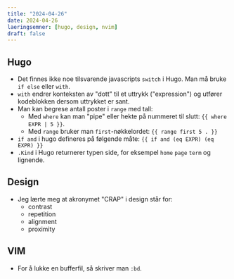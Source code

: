 ```yaml
---
title: "2024-04-26"
date: 2024-04-26
laeringsemner: [hugo, design, nvim]
draft: false
---
```

## Hugo

* Det finnes ikke noe tilsvarende javascripts `switch` i Hugo. Man må bruke `if else` eller `with`.
* `with` endrer konteksten av "dott" til et uttrykk ("expression") og utfører kodeblokken dersom uttrykket er sant.
* Man kan begrese antall poster i `range` med tall:
    * Med `where` kan man "pipe" eller hekte på nummeret til slutt: `{{ where EXPR | 5 }}`.
    * Med `range` bruker man `first`-nøkkelordet: `{{ range first 5 . }}`
* `if and` i hugo defineres på følgende måte: `{{ if and (eq EXPR) (eq EXPR) }}`
* `.Kind` i Hugo returnerer typen side, for eksempel `home` `page` `term` og lignende.

## Design

* Jeg lærte meg at akronymet "CRAP" i design står for:
    * contrast
    * repetition
    * alignment
    * proximity

## VIM

* For å lukke en bufferfil, så skriver man `:bd`.

